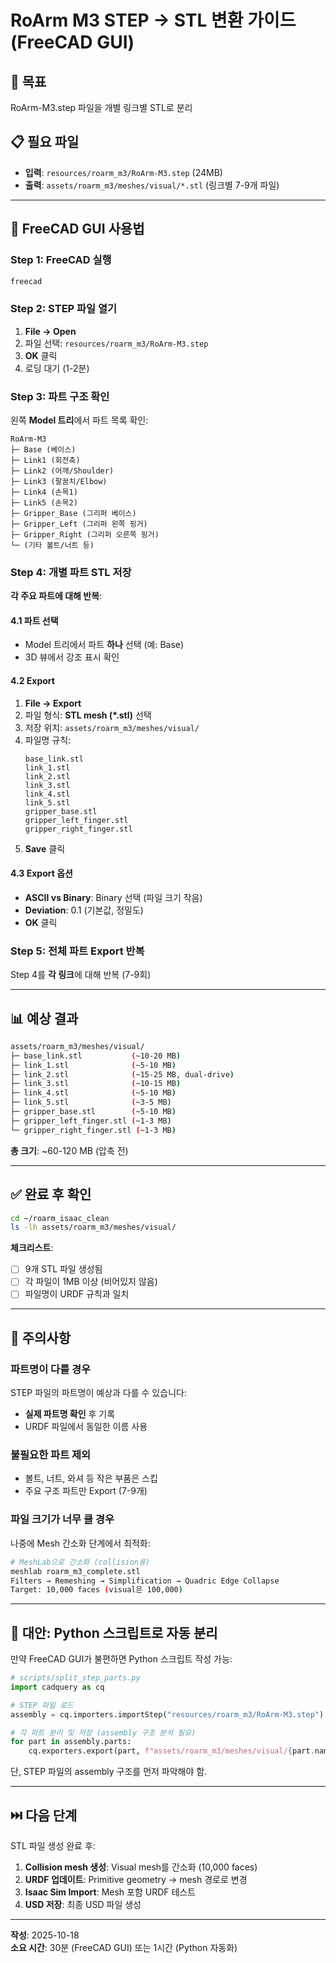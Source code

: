 # RoArm M3 STEP → STL 변환 가이드 (FreeCAD GUI)

## 🎯 목표
RoArm-M3.step 파일을 개별 링크별 STL로 분리

## 📋 필요 파일
- **입력**: `resources/roarm_m3/RoArm-M3.step` (24MB)
- **출력**: `assets/roarm_m3/meshes/visual/*.stl` (링크별 7-9개 파일)

---

## 🔧 FreeCAD GUI 사용법

### Step 1: FreeCAD 실행
```bash
freecad
```

### Step 2: STEP 파일 열기
1. **File → Open**
2. 파일 선택: `resources/roarm_m3/RoArm-M3.step`
3. **OK** 클릭
4. 로딩 대기 (1-2분)

### Step 3: 파트 구조 확인
왼쪽 **Model 트리**에서 파트 목록 확인:
```
RoArm-M3
├─ Base (베이스)
├─ Link1 (회전축)
├─ Link2 (어깨/Shoulder)
├─ Link3 (팔꿈치/Elbow)
├─ Link4 (손목1)
├─ Link5 (손목2)
├─ Gripper_Base (그리퍼 베이스)
├─ Gripper_Left (그리퍼 왼쪽 핑거)
├─ Gripper_Right (그리퍼 오른쪽 핑거)
└─ (기타 볼트/너트 등)
```

### Step 4: 개별 파트 STL 저장

**각 주요 파트에 대해 반복**:

#### 4.1 파트 선택
- Model 트리에서 파트 **하나** 선택 (예: Base)
- 3D 뷰에서 강조 표시 확인

#### 4.2 Export
1. **File → Export**
2. 파일 형식: **STL mesh (*.stl)** 선택
3. 저장 위치: `assets/roarm_m3/meshes/visual/`
4. 파일명 규칙:
   ```
   base_link.stl
   link_1.stl
   link_2.stl
   link_3.stl
   link_4.stl
   link_5.stl
   gripper_base.stl
   gripper_left_finger.stl
   gripper_right_finger.stl
   ```
5. **Save** 클릭

#### 4.3 Export 옵션
- **ASCII vs Binary**: Binary 선택 (파일 크기 작음)
- **Deviation**: 0.1 (기본값, 정밀도)
- **OK** 클릭

### Step 5: 전체 파트 Export 반복
Step 4를 **각 링크**에 대해 반복 (7-9회)

---

## 📊 예상 결과

```bash
assets/roarm_m3/meshes/visual/
├─ base_link.stl           (~10-20 MB)
├─ link_1.stl              (~5-10 MB)
├─ link_2.stl              (~15-25 MB, dual-drive)
├─ link_3.stl              (~10-15 MB)
├─ link_4.stl              (~5-10 MB)
├─ link_5.stl              (~3-5 MB)
├─ gripper_base.stl        (~5-10 MB)
├─ gripper_left_finger.stl (~1-3 MB)
└─ gripper_right_finger.stl (~1-3 MB)
```

**총 크기**: ~60-120 MB (압축 전)

---

## ✅ 완료 후 확인

```bash
cd ~/roarm_isaac_clean
ls -lh assets/roarm_m3/meshes/visual/
```

**체크리스트**:
- [ ] 9개 STL 파일 생성됨
- [ ] 각 파일이 1MB 이상 (비어있지 않음)
- [ ] 파일명이 URDF 규칙과 일치

---

## 🚨 주의사항

### 파트명이 다를 경우
STEP 파일의 파트명이 예상과 다를 수 있습니다:
- **실제 파트명 확인** 후 기록
- URDF 파일에서 동일한 이름 사용

### 불필요한 파트 제외
- 볼트, 너트, 와셔 등 작은 부품은 스킵
- 주요 구조 파트만 Export (7-9개)

### 파일 크기가 너무 클 경우
나중에 Mesh 간소화 단계에서 최적화:
```bash
# MeshLab으로 간소화 (collision용)
meshlab roarm_m3_complete.stl
Filters → Remeshing → Simplification → Quadric Edge Collapse
Target: 10,000 faces (visual은 100,000)
```

---

## 🔄 대안: Python 스크립트로 자동 분리

만약 FreeCAD GUI가 불편하면 Python 스크립트 작성 가능:
```python
# scripts/split_step_parts.py
import cadquery as cq

# STEP 파일 로드
assembly = cq.importers.importStep("resources/roarm_m3/RoArm-M3.step")

# 각 파트 분리 및 저장 (assembly 구조 분석 필요)
for part in assembly.parts:
    cq.exporters.export(part, f"assets/roarm_m3/meshes/visual/{part.name}.stl")
```

단, STEP 파일의 assembly 구조를 먼저 파악해야 함.

---

## ⏭️ 다음 단계

STL 파일 생성 완료 후:
1. **Collision mesh 생성**: Visual mesh를 간소화 (10,000 faces)
2. **URDF 업데이트**: Primitive geometry → mesh 경로로 변경
3. **Isaac Sim Import**: Mesh 포함 URDF 테스트
4. **USD 저장**: 최종 USD 파일 생성

---

**작성**: 2025-10-18  
**소요 시간**: 30분 (FreeCAD GUI) 또는 1시간 (Python 자동화)
